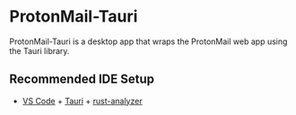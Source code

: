 # ProtonMail-Tauri

ProtonMail-Tauri is a desktop app that wraps the ProtonMail web app using the Tauri library.


## Recommended IDE Setup

- [VS Code](https://code.visualstudio.com/) + [Tauri](https://marketplace.visualstudio.com/items?itemName=tauri-apps.tauri-vscode) + [rust-analyzer](https://marketplace.visualstudio.com/items?itemName=rust-lang.rust-analyzer)
